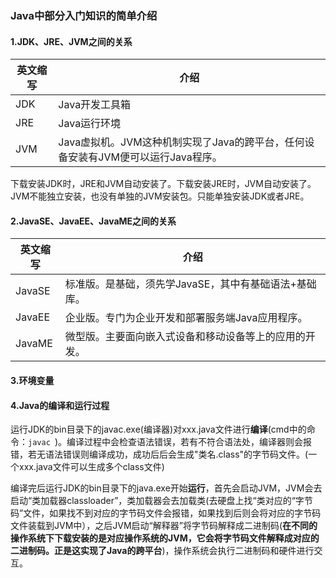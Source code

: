 ### Java中部分入门知识的简单介绍

#### 1.JDK、JRE、JVM之间的关系

| 英文缩写 | 介绍                                                         |
| -------- | ------------------------------------------------------------ |
| JDK      | Java开发工具箱                                               |
| JRE      | Java运行环境                                                 |
| JVM      | Java虚拟机。JVM这种机制实现了Java的跨平台，任何设备安装有JVM便可以运行Java程序。 |

下载安装JDK时，JRE和JVM自动安装了。下载安装JRE时，JVM自动安装了。JVM不能独立安装，也没有单独的JVM安装包。只能单独安装JDK或者JRE。

#### 2.JavaSE、JavaEE、JavaME之间的关系

| 英文缩写 | 介绍                                                   |
| -------- | ------------------------------------------------------ |
| JavaSE   | 标准版。是基础，须先学JavaSE，其中有基础语法+基础库。  |
| JavaEE   | 企业版。专门为企业开发和部署服务端Java应用程序。       |
| JavaME   | 微型版。主要面向嵌入式设备和移动设备等上的应用的开发。 |

#### 3.环境变量



#### 4.Java的编译和运行过程

运行JDK的bin目录下的javac.exe(编译器)对xxx.java文件进行**编译**(cmd中的命令：`javac `)。编译过程中会检查语法错误，若有不符合语法处，编译器则会报错，若无语法错误则编译成功，成功后后会生成"类名.class"的字节码文件。(一个xxx.java文件可以生成多个class文件)

编译完后运行JDK的bin目录下的java.exe开始**运行**，首先会启动JVM，JVM会去启动“类加载器classloader”，类加载器会去加载类(去硬盘上找“类对应的“字节码”文件，如果找不到对应的字节码文件会报错，如果找到后则会将对应的字节码文件装载到JVM中），之后JVM启动“解释器”将字节码解释成二进制码(**在不同的操作系统下下载安装的是对应操作系统的JVM，它会将字节码文件解释成对应的二进制码。正是这实现了Java的跨平台**)，操作系统会执行二进制码和硬件进行交互。


